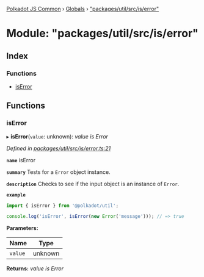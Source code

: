 [Polkadot JS Common](../README.md) › [Globals](../globals.md) › ["packages/util/src/is/error"](_packages_util_src_is_error_.md)

# Module: "packages/util/src/is/error"

## Index

### Functions

* [isError](_packages_util_src_is_error_.md#iserror)

## Functions

###  isError

▸ **isError**(`value`: unknown): *value is Error*

*Defined in [packages/util/src/is/error.ts:21](https://github.com/polkadot-js/common/blob/3b383b97/packages/util/src/is/error.ts#L21)*

**`name`** isError

**`summary`** Tests for a `Error` object instance.

**`description`** 
Checks to see if the input object is an instance of `Error`.

**`example`** 
<BR>

```javascript
import { isError } from '@polkadot/util';

console.log('isError', isError(new Error('message'))); // => true
```

**Parameters:**

Name | Type |
------ | ------ |
`value` | unknown |

**Returns:** *value is Error*
